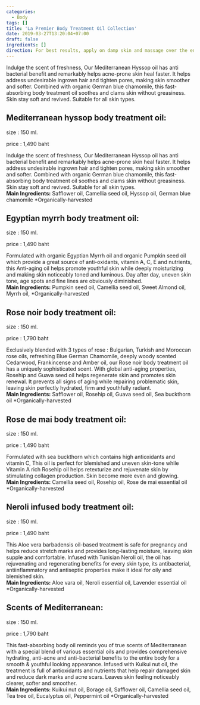 ```yaml
---
categories:
  - Body
tags: []
title: 'La Premier Body Treatment Oil Collection'
date: 2019-03-27T13:20:04+07:00
draft: false
ingredients: []
direction: For best results, apply on damp skin and massage over the entire body.
---
```


Indulge the scent of freshness, Our Mediterranean Hyssop oil has anti bacterial benefit and remarkably helps acne-prone skin heal faster. It helps address undesirable ingrown hair and tighten pores, making skin smoother and softer. Combined with organic German blue chamomile, this fast-absorbing body treatment oil soothes and clams skin without greasiness. Skin stay soft and revived. Suitable for all skin types.

## Mediterranean hyssop body treatment oil:

<div class="size-price">
  <p>size : 150 ml.</p>
  <p>price : 1,490 baht</p>
</div>

Indulge the scent of freshness, Our Mediterranean Hyssop oil has anti bacterial benefit and remarkably helps acne-prone skin heal faster. It helps address undesirable ingrown hair and tighten pores, making skin smoother and softer. Combined with organic German blue chamomile, this fast-absorbing body treatment oil soothes and clams skin without greasiness. Skin stay soft and revived. Suitable for all skin types.
<br>
**Main Ingredients:** Safflower oil, Camellia seed oil, Hyssop oil, German blue chamomile \*Organically-harvested

## Egyptian myrrh body treatment oil:

<div class="size-price">
  <p>size : 150 ml.</p>
  <p>price : 1,490 baht</p>
</div>

Formulated with organic Egyptian Myrrh oil and organic Pumpkin seed oil which provide a great source of anti-oxidants, vitamin A, C, E and nutrients, this Anti-aging oil helps promote youthful skin while deeply moisturizing and making skin noticeably toned and luminous. Day after day, uneven skin tone, age spots and fine lines are obviously diminished.
<br>
**Main Ingredients:** Pumpkin seed oil, Camellia seed oil, Sweet Almond oil, Myrrh oil, \*Organically-harvested

## Rose noir body treatment oil:

<div class="size-price">
  <p>size : 150 ml.</p>
  <p>price : 1,790 baht</p>
</div>

Exclusively blended with 3 types of rose : Bulgarian, Turkish and Moroccan rose oils, refreshing Blue German Chamomile, deeply woody scented Cedarwood, Frankincense and Amber oil, our Rose noir body treatment oil has a uniquely sophisticated scent. With global anti-aging properties, Rosehip and Guava seed oil helps regenerate skin and promotes skin renewal. It prevents all signs of aging while repairing problematic skin, leaving skin perfectly hydrated, firm and youthfully radiant.
<br>
**Main Ingredients:** Safflower oil, Rosehip oil, Guava seed oil, Sea buckthorn oil \*Organically-harvested

## Rose de mai body treatment oil:

<div class="size-price">
  <p>size : 150 ml.</p>
  <p>price : 1,490 baht</p>
</div>

Formulated with sea buckthorn which contains high antioxidants and vitamin C, This oil is perfect for blemished and uneven skin-tone while Vitamin A rich Rosehip oil helps retexturize and rejuvenate skin by stimulating collagen production. Skin become more even and glowing.
<br>
**Main Ingredients:** Camellia seed oil, Rosehip oil, Rose de mai essential oil \*Organically-harvested

## Neroli infused body treatment oil:

<div class="size-price">
  <p>size : 150 ml.</p>
  <p>price : 1,490 baht</p>
</div>

This Aloe vera barbadensis oil-based treatment is safe for pregnancy and helps reduce stretch marks and provides long-lasting moisture, leaving skin supple and comfortable. Infused with Tunisian Neroli oil, the oil has rejuvenating and regenerating benefits for every skin type, its antibacterial, antiinflammatory and antiseptic properties make it ideal for oily and blemished skin.
<br>
**Main Ingredients:** Aloe vara oil, Neroli essential oil, Lavender essential oil \*Organically-harvested

## Scents of Mediterranean:

<div class="size-price">
  <p>size : 150 ml.</p>
  <p>price : 1,790 baht</p>
</div>

This fast-absorbing body oil reminds you of true scents of Mediterranean with a special blend of various essential oils and provides comprehensive hydrating, anti-acne and anti-bacterial benefits to the entire body for a smooth & youthful looking appearance. Infused with Kuikui nut oil, the treatment is full of antioxidants and nutrients that help repair damaged skin and reduce dark marks and acne scars. Leaves skin feeling noticeably clearer, softer and smoother.
<br>
**Main Ingredients:** Kuikui nut oil, Borage oil, Safflower oil, Camellia seed oil, Tea tree oil, Eucalyptus oil, Peppermint oil \*Organically-harvested

